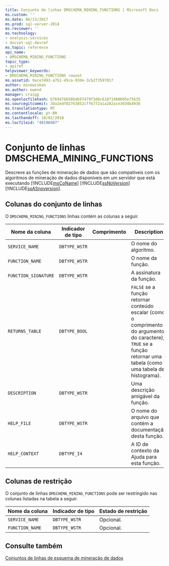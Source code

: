 ```yaml
---
title: Conjunto de linhas DMSCHEMA_MINING_FUNCTIONS | Microsoft Docs
ms.custom: ''
ms.date: 06/13/2017
ms.prod: sql-server-2014
ms.reviewer: ''
ms.technology:
- analysis-services
- docset-sql-devref
ms.topic: reference
api_name:
- DMSCHEMA_MINING_FUNCTIONS
topic_type:
- apiref
helpviewer_keywords:
- DMSCHEMA_MINING_FUNCTIONS rowset
ms.assetid: 9ace7493-a7b1-45ca-93de-3cb2f3597017
author: minewiskan
ms.author: owend
manager: craigg
ms.openlocfilehash: b769476650bdb97479f3d8c61871980605e75635
ms.sourcegitcommit: 3da2edf82763852cff6772a1a282ace3034b4936
ms.translationtype: MT
ms.contentlocale: pt-BR
ms.lasthandoff: 10/02/2018
ms.locfileid: "48190407"
---
```

# <a name="dmschemaminingfunctions-rowset"></a>Conjunto de linhas DMSCHEMA_MINING_FUNCTIONS
  Descreve as funções de mineração de dados que são compatíveis com os algoritmos de mineração de dados disponíveis em um servidor que está executando [!INCLUDE[msCoName](../../../includes/msconame-md.md)] [!INCLUDE[ssNoVersion](../../../includes/ssnoversion-md.md)] [!INCLUDE[ssASnoversion](../../../includes/ssasnoversion-md.md)].  
  
## <a name="rowset-columns"></a>Colunas do conjunto de linhas  
 O `DMSCHEMA_MINING_FUNCTIONS` linhas contém as colunas a seguir.  
  
|Nome da coluna|Indicador de tipo|Comprimento|Description|  
|-----------------|--------------------|------------|-----------------|  
|`SERVICE_NAME`|`DBTYPE_WSTR`||O nome do algoritmo.|  
|`FUNCTION_NAME`|`DBTYPE_WSTR`||O nome da função.|  
|`FUNCTION_SIGNATURE`|`DBTYPE_WSTR`||A assinatura da função.|  
|`RETURNS_TABLE`|`DBTYPE_BOOL`||`FALSE` se a função retornar conteúdo escalar (como o comprimento do argumento do caractere); `TRUE` se a função retornar uma tabela (como uma tabela de histograma).|  
|`DESCRIPTION`|`DBTYPE_WSTR`||Uma descrição amigável da função.|  
|`HELP_FILE`|`DBTYPE_WSTR`||O nome do arquivo que contém a documentação desta função.|  
|`HELP_CONTEXT`|`DBTYPE_I4`||A ID de contexto da Ajuda para esta função.|  
  
## <a name="restriction-columns"></a>Colunas de restrição  
 O conjunto de linhas `DMSCHEMA_MINING_FUNCTIONS` pode ser restringido nas colunas listadas na tabela a seguir.  
  
|Nome da coluna|Indicador de tipo|Estado de restrição|  
|-----------------|--------------------|-----------------------|  
|`SERVICE_NAME`|`DBTYPE_WSTR`|Opcional.|  
|`FUNCTION_NAME`|`DBTYPE_WSTR`|Opcional.|  
  
## <a name="see-also"></a>Consulte também  
 [Conjuntos de linhas de esquema de mineração de dados](../../schema-rowsets/data-mining/data-mining-schema-rowsets.md) 
  
  
